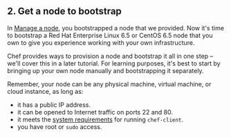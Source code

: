 ## 2. Get a node to bootstrap

In [Manage a node](/manage-a-node/rhel/), you bootstrapped a node that we provided. Now it's time to bootstrap a Red Hat Enterprise Linux 6.5 or CentOS 6.5 node that you own to give you experience working with your own infrastructure.

Chef provides ways to provision a node and bootstrap it all in one step &ndash; we'll cover this in a later tutorial. For learning purposes, it's best to start by bringing up your own node manually and bootstrapping it separately.

Remember, your node can be any physical machine, virtual machine, or cloud instance, as long as:

* it has a public IP address.
* it can be opened to Internet traffic on ports 22 and 80.
* it meets the [system requirements](https://docs.chef.io/chef_system_requirements.html#chef-client) for running `chef-client`.
* you have root or `sudo` access.
